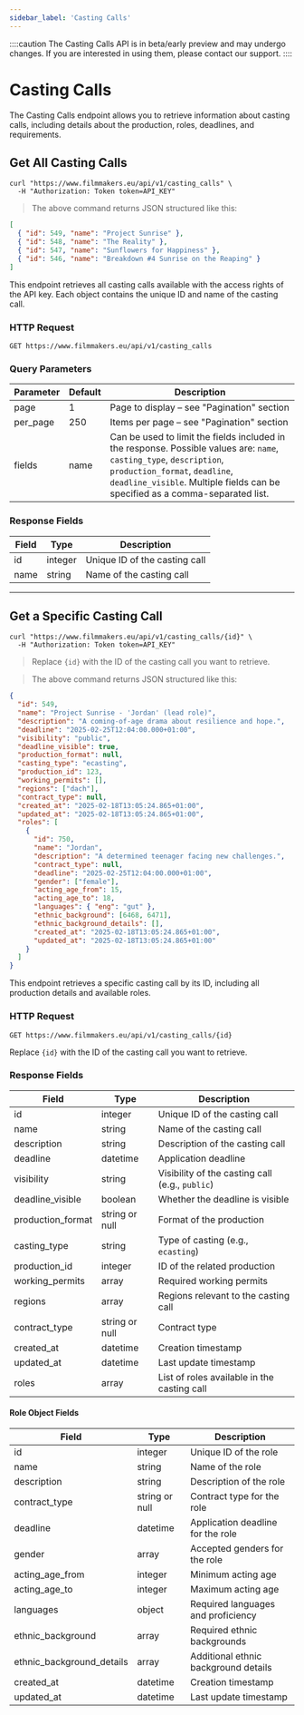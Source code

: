 ```yaml
---
sidebar_label: 'Casting Calls'
---
```


::::caution
The Casting Calls API is in beta/early preview and may undergo changes. If you are interested in using them, please contact our support.
::::

# Casting Calls

The Casting Calls endpoint allows you to retrieve information about casting calls, including details about the production, roles, deadlines, and requirements.

## Get All Casting Calls

```shell
curl "https://www.filmmakers.eu/api/v1/casting_calls" \
  -H "Authorization: Token token=API_KEY"
```

> The above command returns JSON structured like this:

```json
[
  { "id": 549, "name": "Project Sunrise" },
  { "id": 548, "name": "The Reality" },
  { "id": 547, "name": "Sunflowers for Happiness" },
  { "id": 546, "name": "Breakdown #4 Sunrise on the Reaping" }
]
```

This endpoint retrieves all casting calls available with the access rights of the API key. Each object contains the unique ID and name of the casting call.

### HTTP Request

`GET https://www.filmmakers.eu/api/v1/casting_calls`

### Query Parameters

Parameter | Default | Description
--------- | ------- | -----------
page | 1 | Page to display – see "Pagination" section
per_page | 250 | Items per page – see "Pagination" section
fields | name | Can be used to limit the fields included in the response. Possible values are: `name`, `casting_type`, `description`, `production_format`, `deadline`, `deadline_visible`. Multiple fields can be specified as a comma-separated list.

### Response Fields

Field | Type | Description
----- | ---- | -----------
id | integer | Unique ID of the casting call
name | string | Name of the casting call

---

## Get a Specific Casting Call

```shell
curl "https://www.filmmakers.eu/api/v1/casting_calls/{id}" \
  -H "Authorization: Token token=API_KEY"
```

> Replace `{id}` with the ID of the casting call you want to retrieve.

> The above command returns JSON structured like this:

```json
{
  "id": 549,
  "name": "Project Sunrise - 'Jordan' (lead role)",
  "description": "A coming-of-age drama about resilience and hope.",
  "deadline": "2025-02-25T12:04:00.000+01:00",
  "visibility": "public",
  "deadline_visible": true,
  "production_format": null,
  "casting_type": "ecasting",
  "production_id": 123,
  "working_permits": [],
  "regions": ["dach"],
  "contract_type": null,
  "created_at": "2025-02-18T13:05:24.865+01:00",
  "updated_at": "2025-02-18T13:05:24.865+01:00",
  "roles": [
    {
      "id": 750,
      "name": "Jordan",
      "description": "A determined teenager facing new challenges.",
      "contract_type": null,
      "deadline": "2025-02-25T12:04:00.000+01:00",
      "gender": ["female"],
      "acting_age_from": 15,
      "acting_age_to": 18,
      "languages": { "eng": "gut" },
      "ethnic_background": [6468, 6471],
      "ethnic_background_details": [],
      "created_at": "2025-02-18T13:05:24.865+01:00",
      "updated_at": "2025-02-18T13:05:24.865+01:00"
    }
  ]
}
```

This endpoint retrieves a specific casting call by its ID, including all production details and available roles.

### HTTP Request

`GET https://www.filmmakers.eu/api/v1/casting_calls/{id}`

Replace `{id}` with the ID of the casting call you want to retrieve.

### Response Fields

Field | Type | Description
----- | ---- | -----------
id | integer | Unique ID of the casting call
name | string | Name of the casting call
description | string | Description of the casting call
deadline | datetime | Application deadline
visibility | string | Visibility of the casting call (e.g., `public`)
deadline_visible | boolean | Whether the deadline is visible
production_format | string or null | Format of the production
casting_type | string | Type of casting (e.g., `ecasting`)
production_id | integer | ID of the related production
working_permits | array | Required working permits
regions | array | Regions relevant to the casting call
contract_type | string or null | Contract type
created_at | datetime | Creation timestamp
updated_at | datetime | Last update timestamp
roles | array | List of roles available in the casting call

#### Role Object Fields

Field | Type | Description
----- | ---- | -----------
id | integer | Unique ID of the role
name | string | Name of the role
description | string | Description of the role
contract_type | string or null | Contract type for the role
deadline | datetime | Application deadline for the role
gender | array | Accepted genders for the role
acting_age_from | integer | Minimum acting age
acting_age_to | integer | Maximum acting age
languages | object | Required languages and proficiency
ethnic_background | array | Required ethnic backgrounds
ethnic_background_details | array | Additional ethnic background details
created_at | datetime | Creation timestamp
updated_at | datetime | Last update timestamp
